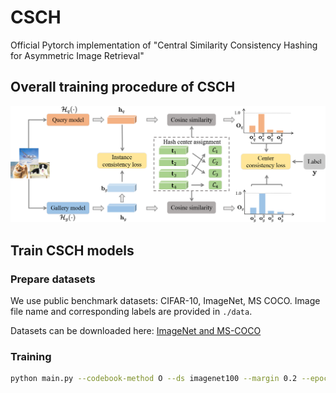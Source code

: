 # CSCH
Official Pytorch implementation of "Central Similarity Consistency Hashing for Asymmetric Image Retrieval"

## Overall training procedure of CSCH

<p align="center"><img src="figures/framework.png" width="900"></p>

## Train CSCH models
### Prepare datasets
We use public benchmark datasets: CIFAR-10, ImageNet, MS COCO. 
Image file name and corresponding labels are provided in ```./data```.

Datasets can be downloaded here:
<a href="https://github.com/swuxyj/DeepHash-pytorch">ImageNet and MS-COCO</a>

### Training
```bash
python main.py --codebook-method O --ds imagenet100 --margin 0.2 --epochs 150 --assignment True --device 0 --arch_top mobilenetv3 --arch_bottom resnet50 --nbit 32 --bs 64 --gamma 10 
```
